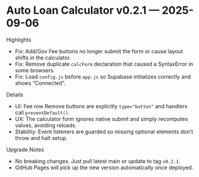 # Auto Loan Calculator v0.2.1 — 2025-09-06

Highlights
- Fix: Add/Gov Fee buttons no longer submit the form or cause layout shifts in the calculator.
- Fix: Remove duplicate `calcForm` declaration that caused a SyntaxError in some browsers.
- Fix: Load `config.js` before `app.js` so Supabase initializes correctly and shows “Connected”.

Details
- UI: Fee row Remove buttons are explicitly `type="button"` and handlers call `preventDefault()`.
- UX: The calculator form ignores native submit and simply recomputes values, avoiding reloads.
- Stability: Event listeners are guarded so missing optional elements don’t throw and halt setup.

Upgrade Notes
- No breaking changes. Just pull latest main or update to tag `v0.2.1`.
- GitHub Pages will pick up the new version automatically once deployed.

